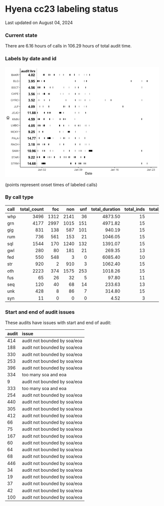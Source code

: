 # Hyena cc23 labeling status
Last updated on August 04, 2024

### Current state

There are 6.16 hours of calls in 106.29 hours of total audit time.

### Labels by date and id

![](label_status_files/figure-commonmark/by%20date%20and%20individual-1.png)

(points represent onset times of labeled calls)

### By call type

| call | total_count |  foc |  non | unf | total_duration | total_inds | total_audits |
|:-----|------------:|-----:|-----:|----:|---------------:|-----------:|-------------:|
| whp  |        3496 | 1312 | 2141 |  36 |        4873.50 |         15 |          164 |
| grn  |        4177 | 2997 | 1015 | 151 |        4971.82 |         15 |          167 |
| gig  |         831 |  138 |  587 | 101 |         940.19 |         15 |           89 |
| rum  |         736 |  561 |  153 |  21 |        1046.05 |         15 |           73 |
| sql  |        1544 |  170 | 1240 | 132 |        1391.07 |         15 |           87 |
| gwl  |         280 |   80 |  181 |  21 |         269.35 |         13 |           33 |
| fed  |         550 |  548 |    3 |   0 |        6085.40 |         10 |           17 |
| str  |         920 |    2 |  910 |   3 |        1062.40 |         15 |           82 |
| oth  |        2223 |  374 | 1575 | 253 |        1018.26 |         15 |          170 |
| fus  |          65 |   26 |   32 |   5 |          97.80 |         11 |           28 |
| seq  |         120 |   40 |   68 |  14 |         233.63 |         13 |           39 |
| unk  |         428 |    8 |   86 |   7 |         314.80 |         15 |          100 |
| syn  |          11 |    0 |    0 |   0 |           4.52 |          3 |            4 |

### Start and end of audit issues

These audits have issues with start and end of audit:

| audit | issue                        |
|:------|:-----------------------------|
| 414   | audit not bounded by soa/eoa |
| 188   | audit not bounded by soa/eoa |
| 330   | audit not bounded by soa/eoa |
| 253   | audit not bounded by soa/eoa |
| 396   | audit not bounded by soa/eoa |
| 334   | too many soa and eoa         |
| 9     | audit not bounded by soa/eoa |
| 333   | too many soa and eoa         |
| 254   | audit not bounded by soa/eoa |
| 440   | audit not bounded by soa/eoa |
| 305   | audit not bounded by soa/eoa |
| 412   | audit not bounded by soa/eoa |
| 66    | audit not bounded by soa/eoa |
| 75    | audit not bounded by soa/eoa |
| 167   | audit not bounded by soa/eoa |
| 60    | audit not bounded by soa/eoa |
| 64    | audit not bounded by soa/eoa |
| 68    | audit not bounded by soa/eoa |
| 446   | audit not bounded by soa/eoa |
| 34    | audit not bounded by soa/eoa |
| 19    | audit not bounded by soa/eoa |
| 37    | audit not bounded by soa/eoa |
| 42    | audit not bounded by soa/eoa |
| 100   | audit not bounded by soa/eoa |
